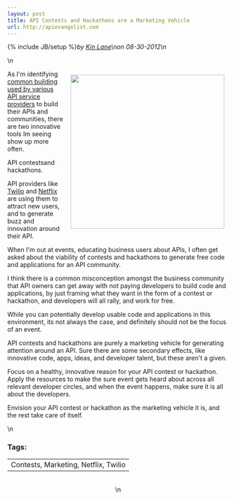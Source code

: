 ```yaml
---
layout: post
title: API Contests and Hackathons are a Marketing Vehicle
url: http://apievangelist.com
---
```

{% include JB/setup %}<i><span class="small">by</span> <a href="https://plus.google.com/106460238807821851374" rel="author">Kin Lane</a>\n<span class="small">on</span> <span class="post-date">08-30-2012</span>\n</i><p></p>\n<p><img style="padding: 10px;" src="http://kinlane-productions.s3.amazonaws.com/api-evangelist/Twilio Developer Contests.png" alt="" width="350" align="right" />As I'm identifying <a title="common building blocks used by API service providers" href="http://blog.apievangelist.com/2011/03/07/api-area-common-building-blocks/">common building used by various API service providers</a> to build their APIs and communities, there are two innovative tools Im seeing show up more often.</p>
<p>API contestsand hackathons.</p>
<p>API providers like <a title="Twilio" href="http://www.twilio.com">Twilio</a> and <a title="Netflix" href="http://www.netflix.com">Netflix</a> are using them to attract new users, and to generate buzz and innovation around their API.</p>
<p>When I'm out at events, educating business users about APIs, I often get asked about the viability of contests and hackathons to generate free code and applications for an API community.</p>
<p>I think there is a common misconception amongst the business community that API owners can get away with not paying developers to build code and applications,  by just framing what they want in the form of a contest or hackathon, and developers will all rally, and work for free.</p>
<p>While you can potentially develop usable code and applications in this environment, its not always the case, and definitely should not be the focus of an event.</p>
<p>API contests and hackathons are purely a marketing vehicle for generating attention around an API.  Sure there are some secondary effects, like innovative code, apps, ideas, and developer talent, but these aren't a given.</p>
<p>Focus on a healthy, innovative reason for your API contest or hackathon.  Apply the resources to make the sure event gets heard about across all relevant developer circles, and when the event happens, make sure it is all about the developers.</p>
<p>Envision your API contest or hackathon as the marketing vehicle it is, and the rest take care of itself.</p>\n<h3>Tags:</h3><center><table cellpadding="5" cellspacing="5" width="90%" border="0"><tr><td>Contests, Marketing, Netflix, Twilio</td></tr></table><br />\n